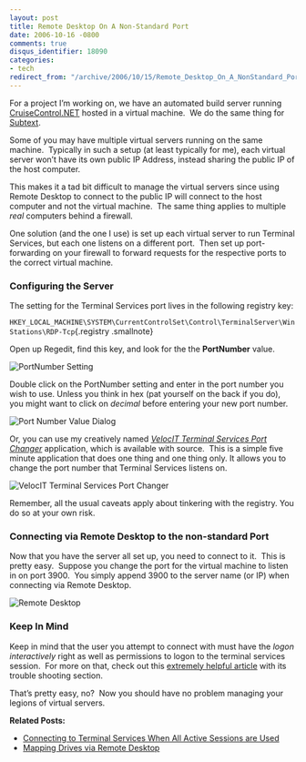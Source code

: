 ```yaml
---
layout: post
title: Remote Desktop On A Non-Standard Port
date: 2006-10-16 -0800
comments: true
disqus_identifier: 18090
categories:
- tech
redirect_from: "/archive/2006/10/15/Remote_Desktop_On_A_NonStandard_Port.aspx/"
---
```


For a project I’m working on, we have an automated build server running
[CruiseControl.NET](http://confluence.public.thoughtworks.org/display/CCNET/Welcome+to+CruiseControl.NET "CruiseControl.NET Continuous Integration Server") hosted
in a virtual machine.  We do the same thing for
[Subtext](http://subtextproject.com/ "Subtext Project"). 

Some of you may have multiple virtual servers running on the same
machine.  Typically in such a setup (at least typically for me), each
virtual server won’t have its own public IP Address, instead sharing the
public IP of the host computer.

This makes it a tad bit difficult to manage the virtual servers since
using Remote Desktop to connect to the public IP will connect to the
host computer and not the virtual machine.  The same thing applies to
multiple *real* computers behind a firewall.

One solution (and the one I use) is set up each virtual server to run
Terminal Services, but each one listens on a different port.  Then set
up port-forwarding on your firewall to forward requests for the
respective ports to the correct virtual machine.

### Configuring the Server

The setting for the Terminal Services port lives in the following
registry key:

`HKEY_LOCAL_MACHINE\SYSTEM\CurrentControlSet\Control\TerminalServer\WinStations\RDP-Tcp`{.registry
.smallnote}

Open up Regedit, find this key, and look for the the **PortNumber**
value.

![PortNumber
Setting](http://haacked.com/images/haacked_com/WindowsLiveWriter/RemoteDesktopOnANonStandardPort_1438D/TerminalServicesPortRegistrySetting8.png)

Double click on the PortNumber setting and enter in the port number you
wish to use. Unless you think in hex (pat yourself on the back if you
do), you might want to click on *decimal* before entering your new port
number.

![Port Number Value
Dialog](http://haacked.com/images/haacked_com/WindowsLiveWriter/RemoteDesktopOnANonStandardPort_1438D/TerminalServicesPortNumberValue4.png)

Or, you can use my creatively named *[VelocIT Terminal Services Port
Changer](http://tools.veloc-it.com/tabid/58/grm2id/18/Default.aspx "Application with Source")*
application, which is available with source.  This is a simple five
minute application that does one thing and one thing only. It allows you
to change the port number that Terminal Services listens on.

![VelocIT Terminal Services Port
Changer](http://haacked.com/images/haacked_com/WindowsLiveWriter/RemoteDesktopOnANonStandardPort_1438D/VelocitTSPortChanger4.png)

Remember, all the usual caveats apply about tinkering with the registry.
You do so at your own risk.

### Connecting via Remote Desktop to the non-standard Port

Now that you have the server all set up, you need to connect to it. 
This is pretty easy.  Suppose you change the port for the virtual
machine to listen in on port 3900.  You simply append 3900 to the server
name (or IP) when connecting via Remote Desktop.

![Remote
Desktop](http://haacked.com/images/haacked_com/WindowsLiveWriter/RemoteDesktopOnANonStandardPort_1438D/RemoteDesktopNonStandard4.png)

### Keep In Mind

Keep in mind that the user you attempt to connect with must have the
*logon interactively* right as well as permissions to logon to the
terminal services session.  For more on that, check out this [extremely
helpful
article](http://www.windowsnetworking.com/articles_tutorials/Windows_2003_Terminal_Services_Part2.html "Windows 2003 terminal services tutorial")
with its trouble shooting section.

That’s pretty easy, no?  Now you should have no problem managing your
legions of virtual servers.

**Related Posts:**

-   [Connecting to Terminal Services When All Active Sessions are
    Used](http://haacked.com/archive/2005/10/13/Remote_Desktop_To_Console_Session.aspx "How to connect to the console session.")
-   [Mapping Drives via Remote
    Desktop](http://stevenharman.net/blog/archive/2006/10/22/Mapping_Drives_via_Remote_Desktop.aspx "Mapping Drives")


